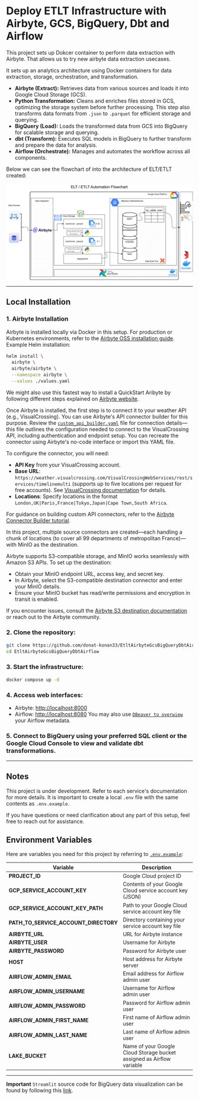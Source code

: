 
# **Deploy ETLT Infrastructure with Airbyte, GCS, BigQuery, Dbt and Airflow**
This project sets up Dokcer container to perform data extraction with Airbyte. That allows us to try new airbyte data extraction usecases.

It sets up an analytics architecture using Docker containers for data extraction, storage, orchestration, and transformation.

- **Airbyte (Extract):** Retrieves data from various sources and loads it into Google Cloud Storage (GCS).
- **Python Transformation:** Cleans and enriches files stored in GCS, optimizing the storage system before further processing. This step also transforms data formats from `.json` to `.parquet` for efficient storage and querying.
- **BigQuery (Load):** Loads the transformed data from GCS into BigQuery for scalable storage and querying.
- **dbt (Transform):** Executes SQL models in BigQuery to further transform and prepare the data for analysis.
- **Airflow (Orchestrate):** Manages and automates the workflow across all components.

Below we can see the flowchart of into the architecture of ELT/ETLT created:

![flowchart](assets/weather_etlt_diagram.svg)

---

## Local Installation

### 1. **Airbyte Installation**

Airbyte is installed locally via Docker in this setup. For production or Kubernetes environments, refer to the [Airbyte OSS installation guide](https://docs.airbyte.com/platform/deploying-airbyte). Example Helm installation:

```bash
helm install \
  airbyte \
  airbyte/airbyte \
  --namespace airbyte \
  --values ./values.yaml
```

We might also use this fastest way to install a QuickStart Aribyte by following different steps explained on [Airbyte website](https://docs.airbyte.com/platform/using-airbyte/getting-started/oss-quickstart).

Once Airbyte is installed, the first step is to connect it to your weather API (e.g., VisualCrossing). You can use Airbyte's API connector builder for this purpose. Review the [`custom_api_builder.yaml`](airbyte/custom_api_builder.yaml) file for connection details—this file outlines the configuration needed to connect to the VisualCrossing API, including authentication and endpoint setup. You can recreate the connector using Airbyte's no-code interface or import this YAML file.

To configure the connector, you will need:
- **API Key** from your VisualCrossing account.
- **Base URL**: `https://weather.visualcrossing.com/VisualCrossingWebServices/rest/services/timelinemulti` (supports up to five locations per request for free accounts). See [VisualCrossing documentation](https://www.visualcrossing.com/resources/documentation/weather-api/using-the-timeline-weather-api-with-multiple-locations-in-the-same-request/) for details.
- **Locations**: Specify locations in the format `London,UK|Paris,France|Tokyo,Japan|Cape Town,South Africa`.

For guidance on building custom API connectors, refer to the [Airbyte Connector Builder tutorial](https://docs.airbyte.com/platform/connector-development/connector-builder-ui/tutorial).

In this project, multiple source connectors are created—each handling a chunk of locations (to cover all 99 departments of metropolitan France)—with MinIO as the destination.

Airbyte supports S3-compatible storage, and MinIO works seamlessly with Amazon S3 APIs. To set up the destination:
- Obtain your MinIO endpoint URL, access key, and secret key.
- In Airbyte, select the S3-compatible destination connector and enter your MinIO details.
- Ensure your MinIO bucket has read/write permissions and encryption in transit is enabled.

If you encounter issues, consult the [Airbyte S3 destination documentation](https://docs.airbyte.com/integrations/destinations/s3) or reach out to the Airbyte community.

### 2. **Clone the repository**:
  ```bash
  git clone https://github.com/donat-konan33/EtltAirbyteGcsBigQueryDbtAirflow.git
  cd EtltAirbyteGcsBigQueryDbtAirflow
  ```

### 3. **Start the infrastructure**:
  ```bash
  docker compose up -d
  ```

### 4. **Access web interfaces**:
  - Airbyte: [http://localhost:8000](http://localhost:8000)
  - Airflow: [http://localhost:8080](http://localhost:8080)
You may also use [`DBeaver to overwiew`](https://stackoverflow.com/questions/70424637/connect-docker-postgres-from-outside-dbeaver) your Airflow metadata.

### 5. **Connect to BigQuery** using your preferred SQL client or the Google Cloud Console to view and validate dbt transformations.

---

## Notes

This project is under development.
Refer to each service's documentation for more details.
It is important to create a local `.env` file with the same contents as `.env.example`.

If you have questions or need clarification about any part of this setup, feel free to reach out for assistance.

## Environment Variables

Here are variables you need for this project by referring to [`.env.example`](.env.example):

| Variable                   | Description                                                           |
|----------------------------|-----------------------------------------------------------------------|
| **PROJECT_ID**             | Google Cloud project ID                                               |
| **GCP_SERVICE_ACCOUNT_KEY**      | Contents of your Google Cloud service account key (JSON)        |
| **GCP_SERVICE_ACCOUNT_KEY_PATH** | Path to your Google Cloud service account key file              |
| **PATH_TO_SERVICE_ACCOUNT_DIRECTORY** | Directory containing your service account key file         |
| **AIRBYTE_URL**            | URL for Airbyte instance                                              |
| **AIRBYTE_USER**           | Username for Airbyte                                                  |
| **AIRBYTE_PASSWORD**       | Password for Airbyte user                                             |
| **HOST**                   | Host address for Airbyte server                                       |
| **AIRFLOW_ADMIN_EMAIL**    | Email address for Airflow admin user                                  |
| **AIRFLOW_ADMIN_USERNAME** | Username for Airflow admin user                                       |
| **AIRFLOW_ADMIN_PASSWORD** | Password for Airflow admin user                                       |
| **AIRFLOW_ADMIN_FIRST_NAME**| First name of Airflow admin user                                     |
| **AIRFLOW_ADMIN_LAST_NAME** | Last name of Airflow admin user                                      |
| **LAKE_BUCKET**            | Name of your Google Cloud Storage bucket assigned as Airflow variable |

---

**Important**
``Streamlit`` source code for BigQuery data visualization can be found by following this [link](https://github.com/donat-konan33/BigQueryStreamlitAnalyticsDashboard).
